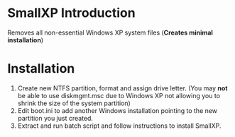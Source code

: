 # SmallXP Introduction
Removes all non-essential Windows XP system files (**Creates minimal installation**)

# Installation
1. Create new NTFS partition, format and assign drive letter. (You may **not** be able to use diskmgmt.msc due to Windows XP not allowing you to shrink the size of the system partition)
2. Edit boot.ini to add another Windows installation pointing to the new partition you just created.
3. Extract and run batch script and follow instructions to install SmallXP.
